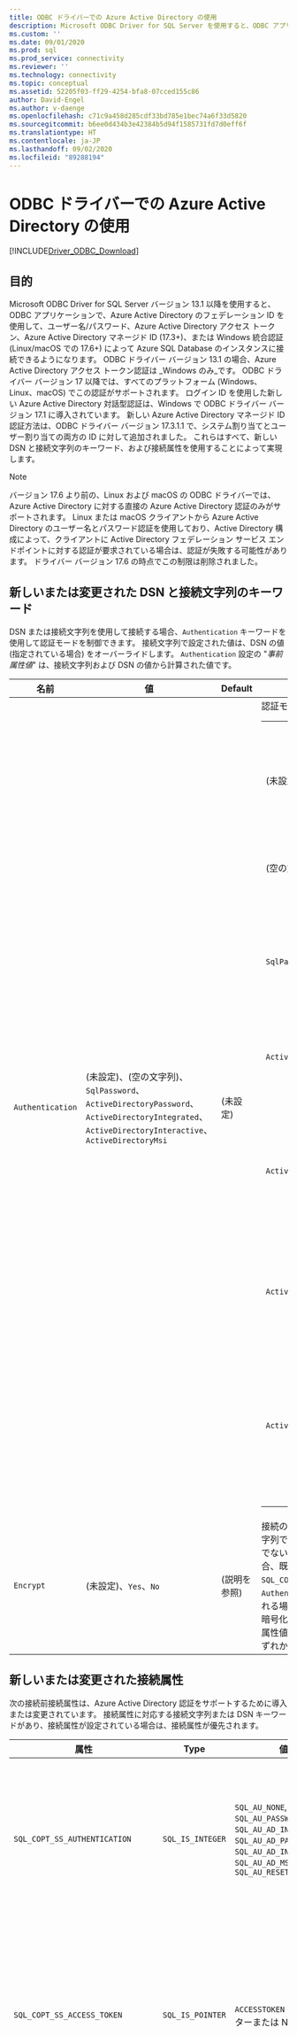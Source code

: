 ```yaml
---
title: ODBC ドライバーでの Azure Active Directory の使用
description: Microsoft ODBC Driver for SQL Server を使用すると、ODBC アプリケーションで、Azure Active Directory を使用して Azure SQL Database のインスタンスに接続できるようになります。
ms.custom: ''
ms.date: 09/01/2020
ms.prod: sql
ms.prod_service: connectivity
ms.reviewer: ''
ms.technology: connectivity
ms.topic: conceptual
ms.assetid: 52205f03-ff29-4254-bfa8-07cced155c86
author: David-Engel
ms.author: v-daenge
ms.openlocfilehash: c71c9a458d285cdf33bd785e1bec74a6f33d5820
ms.sourcegitcommit: b6ee0d434b3e42384b5d94f1585731fd7d0eff6f
ms.translationtype: HT
ms.contentlocale: ja-JP
ms.lasthandoff: 09/02/2020
ms.locfileid: "89288194"
---
```

# <a name="using-azure-active-directory-with-the-odbc-driver"></a>ODBC ドライバーでの Azure Active Directory の使用
[!INCLUDE[Driver_ODBC_Download](../../includes/driver_odbc_download.md)]

## <a name="purpose"></a>目的

Microsoft ODBC Driver for SQL Server バージョン 13.1 以降を使用すると、ODBC アプリケーションで、Azure Active Directory のフェデレーション ID を使用して、ユーザー名/パスワード、Azure Active Directory アクセス トークン、Azure Active Directory マネージド ID (17.3+)、または Windows 統合認証 (Linux/macOS での 17.6+) によって Azure SQL Database のインスタンスに接続できるようになります。 ODBC ドライバー バージョン 13.1 の場合、Azure Active Directory アクセス トークン認証は _Windows のみ_です。 ODBC ドライバー バージョン 17 以降では、すべてのプラットフォーム (Windows、Linux、macOS) でこの認証がサポートされます。 ログイン ID を使用した新しい Azure Active Directory 対話型認証は、Windows で ODBC ドライバー バージョン 17.1 に導入されています。 新しい Azure Active Directory マネージド ID 認証方法は、ODBC ドライバー バージョン 17.3.1.1 で、システム割り当てとユーザー割り当ての両方の ID に対して追加されました。 これらはすべて、新しい DSN と接続文字列のキーワード、および接続属性を使用することによって実現します。

> [!NOTE]
> バージョン 17.6 より前の、Linux および macOS の ODBC ドライバーでは、Azure Active Directory に対する直接の Azure Active Directory 認証のみがサポートされます。 Linux または macOS クライアントから Azure Active Directory のユーザー名とパスワード認証を使用しており、Active Directory 構成によって、クライアントに Active Directory フェデレーション サービス エンドポイントに対する認証が要求されている場合は、認証が失敗する可能性があります。 ドライバー バージョン 17.6 の時点でこの制限は削除されました。

## <a name="new-andor-modified-dsn-and-connection-string-keywords"></a>新しいまたは変更された DSN と接続文字列のキーワード

DSN または接続文字列を使用して接続する場合、`Authentication` キーワードを使用して認証モードを制御できます。 接続文字列で設定された値は、DSN の値 (指定されている場合) をオーバーライドします。 `Authentication` 設定の "_事前属性値_" は、接続文字列および DSN の値から計算された値です。

|名前|値|Default|説明|
|-|-|-|-|
|`Authentication`|(未設定)、(空の文字列)、`SqlPassword`、`ActiveDirectoryPassword`、`ActiveDirectoryIntegrated`、`ActiveDirectoryInteractive`、`ActiveDirectoryMsi` |(未設定)|認証モードを制御します。<table><tr><th>値<th>説明<tr><td>(未設定)<td>認証モードは他のキーワード (既存のレガシ接続オプション) によって決定されます。<tr><td>(空の文字列)<td>(接続文字列のみ。)DSN で設定されている `Authentication` 値をオーバーライドおよび設定解除します。<tr><td>`SqlPassword`<td>ユーザー名とパスワードを使用して、SQL Server インスタンスに対して直接認証を行います。<tr><td>`ActiveDirectoryPassword`<td>ユーザー名とパスワードを使用して、Azure Active Directory の ID で認証を行います。<tr><td>`ActiveDirectoryIntegrated`<td>_Windows および Linux/Mac 17.6+ ドライバーのみ_。 統合認証を使用して、Azure Active Directory の ID で認証を行います。<tr><td>`ActiveDirectoryInteractive`<td>"_Windows ドライバーのみ_"。 対話型認証を使用して、Azure Active Directory の ID で認証を行います。<tr><td>`ActiveDirectoryMsi`<td>マネージド ID 認証を使用して、Azure Active Directory の ID で認証を行います。 ユーザー割り当て ID の場合、UID はユーザー ID のオブジェクト ID に設定されます。</table>|
|`Encrypt`|(未設定)、`Yes`、`No`|(説明を参照)|接続の暗号化を制御します。 DSN または接続文字列で `Authentication` 設定の事前属性値が _none_ でない場合、既定値は `Yes` です。 それ以外の場合、既定値は `No` です。 属性 `SQL_COPT_SS_AUTHENTICATION` によって `Authentication` の事前属性値がオーバーライドされる場合は、DSN か接続文字列または接続属性で暗号化の値を明示的に設定します。 暗号化の事前属性値は、その値が DSN または接続文字列のいずれかで `Yes` に設定されている場合は `Yes` です。|

## <a name="new-andor-modified-connection-attributes"></a>新しいまたは変更された接続属性

次の接続前接続属性は、Azure Active Directory 認証をサポートするために導入または変更されています。 接続属性に対応する接続文字列または DSN キーワードがあり、接続属性が設定されている場合は、接続属性が優先されます。

|属性|Type|値|Default|説明|
|-|-|-|-|-|
|`SQL_COPT_SS_AUTHENTICATION`|`SQL_IS_INTEGER`|`SQL_AU_NONE`, `SQL_AU_PASSWORD`, `SQL_AU_AD_INTEGRATED`, `SQL_AU_AD_PASSWORD`, `SQL_AU_AD_INTERACTIVE`, `SQL_AU_AD_MSI`, `SQL_AU_RESET`|(未設定)|上記の `Authentication` キーワードの説明を参照してください。 `SQL_AU_NONE` は、DSN または接続文字列で設定された `Authentication` 値を明示的にオーバーライドするために用意されています。それに対し、`SQL_AU_RESET` は、属性が設定されている場合にそれを設定解除し、DSN または接続文字列の値が優先されるようにします。|
|`SQL_COPT_SS_ACCESS_TOKEN`|`SQL_IS_POINTER`|`ACCESSTOKEN` へのポインターまたは NULL|NULL|null 以外の場合は、使用する AzureAD アクセス トークンを指定します。 アクセス トークンを指定し、同時に `UID`、`PWD`、`Trusted_Connection`、または `Authentication` 接続文字列キーワードまたはそれと同等の属性を指定すると、エラーになります。 <br> **注:** ODBC ドライバー バージョン 13.1 では、_Windows_ でのみこれがサポートされます。|
|`SQL_COPT_SS_ENCRYPT`|`SQL_IS_INTEGER`|`SQL_EN_OFF`, `SQL_EN_ON`|(説明を参照)|接続の暗号化を制御します。 `SQL_EN_OFF` を指定すると暗号化が無効になり、`SQL_EN_ON` を指定すると有効になります。 `Authentication` 設定の事前属性値が _none_ でないか、または `SQL_COPT_SS_ACCESS_TOKEN` が設定されていて、DSN または接続文字列のいずれかで `Encrypt` が指定されていなかった場合、既定値は `SQL_EN_ON` です。 それ以外の場合、既定値は `SQL_EN_OFF` です。 接続属性 `SQL_COPT_SS_AUTHENTICATION` が _none_ 以外に設定されていて、DSN または接続文字列で `Encrypt` が指定されていなかった場合は、`SQL_COPT_SS_ENCRYPT` を必要な値に明示的に設定してください。 この属性の有効な値によって、[接続に暗号化を使用するかどうか](https://docs.microsoft.com/sql/relational-databases/native-client/features/using-encryption-without-validation)が制御されます。|
|`SQL_COPT_SS_OLDPWD`|\-|\-|\-|Azure Active Directory ではサポートされません。Azure AD プリンシパルに対するパスワードの変更は、ODBC 接続を通じて行うことができないためです。 <br><br>SQL Server 2005 では、SQL Server 認証におけるパスワードの期限切れが導入されました。 クライアントから接続の古いパスワードと新しいパスワードの両方を提供できるようにするために、`SQL_COPT_SS_OLDPWD` 属性が追加されました。 この属性が設定されている場合、接続文字列には変更された "古いパスワード" が含まれているので、プロバイダーは最初の接続またはそれ以降の接続で接続プールを使用しません。|
|`SQL_COPT_SS_INTEGRATED_SECURITY`|`SQL_IS_INTEGER`|`SQL_IS_OFF`,`SQL_IS_ON`|`SQL_IS_OFF`|"_非推奨_" です。代わりに `SQL_COPT_SS_AUTHENTICATION` を `SQL_AU_AD_INTEGRATED` に設定して使用してください。 <br><br>サーバー ログインでのアクセス検証に Windows 認証 (Linux と macOS では Kerberos) を使用するように強制します。 Windows 認証を使用すると、ドライバーでは `SQLConnect`、`SQLDriverConnect`、または `SQLBrowseConnect` の処理の一環として提供されるユーザー ID とパスワードが無視されます。|

## <a name="ui-additions-for-azure-active-directory-windows-driver-only"></a>Azure Active Directory での UI の追加 (Windows ドライバーのみ)

ドライバーの DSN セットアップと接続の UI が拡張され、Azure AD による認証を使用するために必要なオプションが追加されました。

### <a name="creating-and-editing-dsns-in-the-ui"></a>UI で DSN を作成および編集する

ドライバーのセットアップ UI を使用して既存の DSN を作成または編集する際に、新しい Azure AD 認証オプションを使用できます。

Azure SQL Database への Azure Active Directory 統合認証の場合: `Authentication=ActiveDirectoryIntegrated`

![Azure Active Directory 統合認証を選択した DSN の作成および編集画面。](windows/create-dsn-ad-integrated.png)

Azure SQL Database に対する Azure Active Directory ユーザー名/パスワード認証の場合: `Authentication=ActiveDirectoryPassword`

![Azure Active Directory パスワード認証を選択した DSN の作成および編集画面。](windows/create-dsn-ad-password.png)

Azure SQL Database への Azure Active Directory 対話型認証の場合: `Authentication=ActiveDirectoryInteractive`

![Azure Active Directory 対話型認証を選択した DSN の作成および編集画面。](windows/create-dsn-ad-interactive.png)

SQL Server に対するユーザー名/パスワード認証の場合 (Azure またはそれ以外): `Authentication=SqlPassword`

![SQL Server 認証が選択された DSN の作成および編集画面。](windows/create-dsn-ad-sql-server.png)

Windows レガシ SSPI 統合認証の場合: `Trusted_Connection=Yes`

![統合 Windows 認証を選択した DSN の作成および編集画面。](windows/create-dsn-win-sspi.png)

Azure Active Directory マネージド ID 認証の場合: `Authentication=ActiveDirectoryMsi`

![マネージド サービス ID 認証を選択した DSN の作成および編集画面。](windows/create-dsn-ad-msi.png)

6 つのオプションは、それぞれ `Trusted_Connection=Yes` (既存のレガシ Windows SSPI のみの統合認証) と `Authentication=` `ActiveDirectoryIntegrated`、`SqlPassword`、`ActiveDirectoryPassword`、`ActiveDirectoryInteractive`、および `ActiveDirectoryMsi` に対応しています。

### <a name="sqldriverconnect-prompt-windows-driver-only"></a>SQLDriverConnect プロンプト (Windows ドライバーのみ)

接続を完了するために必要な情報を要求するときに SQLDriverConnect によって表示されるプロンプト ダイアログには、Azure AD 認証に関する 4 つの新しいオプションが含まれています。

![SQLDriverConnect によって表示される SQL Server のログイン ダイアログ。](windows/server-login.png)

これらのオプションは、上記の DSN セットアップ UI で使用できるものと同じ 6 つのオプションに対応しています。

### <a name="example-connection-strings"></a>接続文字列の例
1. SQL Server 認証 - レガシ構文。 サーバー証明書は検証されず、暗号化はサーバーで適用される場合にのみ使用されます。 ユーザー名/パスワードは接続文字列内で渡されます。
`server=Server;database=Database;UID=UserName;PWD=Password;`
2. SQL 認証 - 新しい構文。 クライアントが暗号化を要求します (`Encrypt` の既定値は `true` です)。サーバー証明書は、暗号化の設定に関係なく検証されます (`TrustServerCertificate` が `true` に設定されている場合を除きます)。 ユーザー名/パスワードは接続文字列内で渡されます。
 `server=Server;database=Database;UID=UserName;PWD=Password;Authentication=SqlPassword;`
3. (SQL Server または SQL IaaS に対する) SSPI を使用した統合 Windows 認証 (Linux と macOS では Kerberos) - 現在の構文。 暗号化を使用しない限り、サーバー証明書は検証されません。 
`server=Server;database=Database;Trusted_Connection=yes;`
4. ("_Windows ドライバーのみ_"。)SSPI を使用した統合 Windows 認証 (ターゲット データベースが SQL Server または SQL IaaS 内にある場合) - 新しい構文。 クライアントが暗号化を要求します (`Encrypt` の既定値は `true` です)。サーバー証明書は、暗号化の設定に関係なく検証されます (`TrustServerCertificate` が `true` に設定されている場合を除きます)。 
`server=Server;database=Database;Authentication=ActiveDirectoryIntegrated;`
5. Azure Active Directory ユーザー名/パスワード認証 (ターゲット データベースが Azure SQL Database 内にある場合)。 暗号化の設定に関係なく、サーバー証明書は検証されます (`TrustServerCertificate` が `true` に設定されている場合を除きます)。 ユーザー名/パスワードは接続文字列内で渡されます。 
`server=Server;database=Database;UID=UserName;PWD=Password;Authentication=ActiveDirectoryPassword;`
6. (_Windows および Linux/macOS 17.6+ ドライバーのみ_)。ADAL または Kerberos を使用した統合 Windows 認証。ターゲット データベースが Azure SQL Database 内にあると想定して、Azure AD によって発行されたアクセス トークンの Windows アカウント資格情報を使用します。 暗号化の設定に関係なく、サーバー証明書は検証されます (`TrustServerCertificate` が `true` に設定されている場合を除きます)。 Linux/macOS では、適切な Kerberos チケットが必要です。詳細については、以下のフェデレーション アカウントに関するセクションと「[統合認証を使用する](linux-mac/using-integrated-authentication.md)」をご覧ください。
`server=Server;database=Database;Authentication=ActiveDirectoryIntegrated;`
7. ("_Windows ドライバーのみ_"。)Azure AD 対話型認証では、Azure Multi-factor Authentication テクノロジを使用して接続をセットアップします。 このモードでは、ログイン ID を指定することで Azure 認証ダイアログがトリガーされ、ユーザーがパスワードを入力して接続を完了できます。 ユーザー名は接続文字列内で渡されます。
`server=Server;database=Database;UID=UserName;Authentication=ActiveDirectoryInteractive;`

![Active Directory 対話型認証を使用する場合の Windows Azure 認証 UI。](windows/WindowsAzureAuth.png)

8. Azure Active Directory マネージド ID 認証では、システム割り当てまたはユーザー割り当ての ID を認証に使用して接続をセットアップします。 ユーザー割り当て ID の場合、UID はユーザー ID のオブジェクト ID に設定されます。<br>
システムによって割り当てられた ID の場合:<br>
`server=Server;database=Database;Authentication=ActiveDirectoryMsi;`<br>
オブジェクト ID が myObjectId であるユーザー割り当て ID の場合:<br>
`server=Server;database=Database;UID=myObjectId;Authentication=ActiveDirectoryMsi;`

> [!NOTE]
>- バージョン 17.4.2 ***より前の*** Windows ODBC ドライバーで Active Directory オプションを使用する場合は、[SQL Server 用 Active Directory 認証ライブラリ](https://go.microsoft.com/fwlink/?LinkID=513072)がインストールされていることを確認します。 Linux および macOS ドライバーを使用する場合は、`libcurl` がインストールされていることを確認します。 ドライバー バージョン 17.2 以降では、これが明示的な依存関係にはなりません。他の認証方法や ODBC 操作では不要であるためです。
>- Azure Active Directory 構成に条件付きアクセス ポリシーが含まれ、クライアントが Windows 10 または Server 2016 以降である場合は、統合またはユーザー名/パスワードによる認証は失敗する可能性があります。 条件付きアクセス ポリシーでは、Windows アカウント マネージャー (WAM) を使用する必要があります。これは、Windows のドライバー バージョン 17.6 以降でサポートされています。 WAM を使用するには、グローバル、ユーザー DSN、またはシステム DSN スコープ構成それぞれの `HKLM\Software\ODBC\ODBCINST.INI\ODBC Driver 17 for SQL Server`、`HKCU\Software\ODBC\ODBC.INI\<your-user-DSN-name>`、または `HKLM\Software\ODBC\ODBC.INI\<your-system-DSN-name>` に `ADALuseWAM` という名前の新しい文字列または DWORD 値を作成し、その値を 1 に設定します。 なお、WAM での認証では、`runas`を使用して別のユーザーとしてアプリケーションを実行することはサポートされていません。 条件付きアクセス ポリシーを必要とするシナリオは、Linux および macOS ではサポートされていません。
>- SQL Server アカウントのユーザー名とパスワードを使用して接続する場合、新しい `SqlPassword` オプションを使用できるようになりました。このオプションは、より安全性の高い接続の既定値が有効になるので、Azure SQL では特にお勧めします。
>- Azure Active Directory アカウントのユーザー名とパスワードを使用して接続するには、接続文字列に `Authentication=ActiveDirectoryPassword` を指定し、ユーザー名とパスワードではそれぞれ `UID` と `PWD` キーワードを指定します。
>- Windows 統合または Active Directory 統合 (Windows および Linux/macOS 17.6+ ドライバーのみ) 認証を使用して接続するには、接続文字列に `Authentication=ActiveDirectoryIntegrated` を指定します。 ドライバーによって適切な認証モードが自動的に選択されます。 `UID` と `PWD` は指定できません。
>- Active Directory 対話型 (Windows ドライバーのみ) 認証を使用して接続するには、`UID` を指定する必要があります。

## <a name="authenticating-with-an-access-token"></a>アクセス トークンを使用した認証

`SQL_COPT_SS_ACCESS_TOKEN` 接続前属性を使用すると、ユーザー名とパスワードではなく Azure AD から取得したアクセス トークンを認証に使用できます。また、ドライバーによるアクセス トークンのネゴシエーションと取得もバイパスされます。 アクセス トークンを使用するには、`SQL_COPT_SS_ACCESS_TOKEN` 接続属性を `ACCESSTOKEN` 構造体へのポインターに設定します。

~~~
typedef struct AccessToken
{
    DWORD dataSize;
    BYTE data[];
} ACCESSTOKEN;
~~~

`ACCESSTOKEN` は、4 バイト_長_と、その後のアクセス トークンを形成する不透明データのバイト_長_によって構成される、可変長構造体です。 SQL Server によるアクセス トークンの処理方法が原因で、[OAuth 2.0](https://docs.microsoft.com/azure/active-directory/develop/active-directory-authentication-scenarios) JSON 応答を介して取得されたものを拡張して、ASCII 文字のみを含む UCS 2 文字列のように、各バイトの後に 0 埋め込みバイトを挿入することが必要です。ただし、トークンは不透明値であり、バイト単位で指定する長さに null 終端文字を含めることはできません。 この認証方法は、長さと形式の制約が非常に多いため、`SQL_COPT_SS_ACCESS_TOKEN` 接続属性を使用してプログラムでのみ使用できます。対応する DSN または接続文字列のキーワードはありません。 接続文字列には、`UID`、`PWD`、`Authentication`、または `Trusted_Connection` キーワードを含めることはできません。

> [!NOTE]
> ODBC ドライバー バージョン 13.1 では、_Windows_ でのみこの認証がサポートされます。

## <a name="azure-active-directory-authentication-sample-code"></a>Azure Active Directory 認証サンプル コード

次のサンプルは、Azure Active Directory を使用して接続キーワードによって SQL Server に接続するために必要なコードを示しています。 アプリケーション コード自体を変更する必要はないことに注意してください。認証に Azure AD を使用するために必要な変更は、接続文字列または DSN (使用されている場合) だけです。
~~~
    ...
    SQLCHAR connString[] = "Driver={ODBC Driver 17 for SQL Server};Server={server};UID=myuser;PWD=myPass;Authentication=ActiveDirectoryPassword"
    ...
    SQLDriverConnect(hDbc, NULL, connString, SQL_NTS, NULL, 0, NULL, SQL_DRIVER_NOPROMPT);    
    ...
~~~
次のサンプルは、Azure Active Directory を使用してアクセス トークン認証によって SQL Server に接続するために必要なコードを示しています。 この場合、アクセス トークンを処理し、関連する接続属性を設定するためにアプリケーション コードの変更が必要です。
~~~
    SQLCHAR connString[] = "Driver={ODBC Driver 17 for SQL Server};Server={server}"
    SQLCHAR accessToken[] = "eyJ0eXAiOi..."; // In the format extracted from an OAuth JSON response
    ...
    DWORD dataSize = 2 * strlen(accessToken);
    ACCESSTOKEN *pAccToken = malloc(sizeof(ACCESSTOKEN) + dataSize);
    pAccToken->dataSize = dataSize;
    // Expand access token with padding bytes
    for(int i = 0, j = 0; i < dataSize; i += 2, j++) {
        pAccToken->data[i] = accessToken[j];
        pAccToken->data[i+1] = 0;
    }
    ...
    SQLSetConnectAttr(hDbc, SQL_COPT_SS_ACCESS_TOKEN, (SQLPOINTER)pAccToken, SQL_IS_POINTER);
    SQLDriverConnect(hDbc, NULL, connString, SQL_NTS, NULL, 0, NULL, SQL_DRIVER_NOPROMPT);        
    ...
    free(pAccToken);
~~~
以下は、Azure Active Directory 対話型認証で使用するサンプルの接続文字列です。 パスワードは Azure 認証画面を使用して入力されるため、PWD フィールドが含まれていないことに注意してください。
~~~
SQLCHAR connString[] = "Driver={ODBC Driver 17 for SQL Server};Server={server};UID=myuser;Authentication=ActiveDirectoryInteractive"
~~~
以下は、Azure Active Directory マネージド ID 認証で使用するサンプルの接続文字列です。 ユーザー割り当て ID に対して、UID がユーザー ID のオブジェクト ID に設定されていることに注意してください。
~~~
// For system-assigned identity,
SQLCHAR connString[] = "Driver={ODBC Driver 17 for SQL Server};Server={server};Authentication=ActiveDirectoryMsi"
...
// For user-assigned identity with object ID equals to myObjectId
SQLCHAR connString[] = "Driver={ODBC Driver 17 for SQL Server};Server={server};UID=myObjectId;Authentication=ActiveDirectoryMsi"
~~~

## <a name="considerations-for-using-adfs-federated-accounts-on-linuxmacos"></a>Linux/macOS で ADFS フェデレーション アカウントを使用する場合の考慮事項

バージョン 17.6 以降、Linux および macOS 用のドライバーでは、ユーザー名/パスワード (`ActiveDirectoryPassword`) または Kerberos (`ActiveDirectoryIntegrated`) を使用した Azure Active Directory ADFS フェデレーション アカウントによる認証をサポートしています。 統合モードを使用する場合、プラットフォームによって異なるいくつかの制限があります。

UPN サフィックスが Kerberos 領域とは異なるユーザー、つまり、代替 UPN サフィックスが使用されているユーザーで認証する場合は、Kerberos チケットを取得するときに Enterprise Principal オプション (`kinit` で `-E` オプションを使用し、`user@federated-domain` の形式でプリンシパル名を指定) を使用する必要があります。 これにより、ドライバーはフェデレーション ドメインと Kerberos 領域の両方を正しく判断できます。

`klist` コマンドの出力を調べることにより、適切な Kerberos チケットが使用可能であることを確認できます。 フェデレーション ドメインが Kerberos 領域と UPN サフィックスと同じ場合、プリンシパル名は `user@realm`の形式になります。 異なる場合は、プリンシパル名は `user@federated-domain@realm`の形式にする必要があります。

### <a name="linux"></a>Linux

SuSE 11 では、既定の Kerberos ライブラリ バージョン 1.6.x は、代替 UPN サフィックスを使用するために必要な Enterprise Principal オプションをサポートしていません。 Azure AD 統合認証で代替 UPN サフィックスを使用するには、Kerberos ライブラリを 1.7 以降にアップグレードします。

Alpine Linux では、既定の `libcurl` は Azure AD 統合認証に必要な SPNEGO/Kerberos 認証をサポートしていません。

### <a name="macos"></a>macOS

システム Kerberos ライブラリ `kinit` は、`--enterprise` オプションを使用した Enterprise Principal をサポートしていますが、名前の正規化を暗黙的に実行します。これにより、代替 UPN サフィックスを使用できなくなります。 Azure AD 統合認証で代替 UPN サフィックスを使用するには、`brew install krb5` を介して新しい Kerberos ライブラリをインストールし、前述のように `-E` オプションと共に `kinit` を使用します。

## <a name="see-also"></a>参照

[Azure AD 認証を使用して Azure SQL Database のトークン ベース認証をサポート](/archive/blogs/sqlsecurity/token-based-authentication-support-for-azure-sql-db-using-azure-ad-auth)

[統合認証を使用する](linux-mac/using-integrated-authentication.md)
